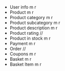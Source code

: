 * User info m r
* Product m r
* Product category m r
* Product subcategory m r
* Product description m r
* Product rating //
* Product in stock m r
* Payment m r
* Order //
* Coupons m r
* Basket m r
* Basket Item m r
